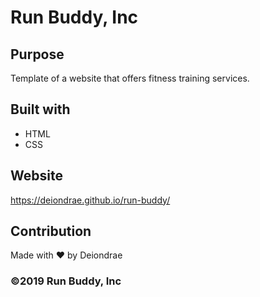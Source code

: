 # Run Buddy, Inc

## Purpose
Template of a website that offers fitness training services.

## Built with
* HTML
* CSS

## Website
https://deiondrae.github.io/run-buddy/

## Contribution
Made with ❤️ by Deiondrae

### ©️2019 Run Buddy, Inc
